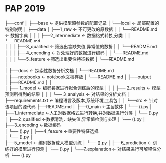 # PAP 2019

├──conf
│   ├──base               <- 提供模型超参数的配置记录
│   └──local              <- 局部配置的特别说明
│
├──data
│   ├──1_raw              <- 不可更改的原数据
│   │   └──README.md     <- 数据字典
│   │
│   ├──2_intermediate     <- 数据格式转换,分类
│   │   └──README.md     
│   │
│   ├──3_qualified        <- 筛选出含缺失值,异常值的数据
│   │   └──README.md    
│   │
│   ├──4_encoding         <- 对处理好的数据进行编码
│   │   └──README.md     
│   │
│   └──5_feature          <-筛选出重要性特征数据
│        └──README.md     
│   
│
├──docs                    <- 探索性数据分析文档
│   └──README.md           
│ 
├──notebooks               <- notebook文档存放
│   └──README.md
│
├──output   
│   ├──README.md
│   │         
│   ├── 1_model           <- 编码数据进行拟合训练后的模型
│   │
│   ├── 2_results         <- 模型预测所得到的结果
│   │
│   └── 3_analysis        <- 对结果的分析文档
│
├──requirements.txt        <- 编程语言及版本,系统环境,工具包
│
│
└──src                     <- 针对该项目的源代码
     ├──README.md
     │
     ├──0_main             <-主函数体
     │   └── ().py
     │
     ├──1_intermediate     <-人工对数据格式进行转换,并对数据进行分类
     │   └── ().py
     │
     ├──2_qualified        <-数据清洗，缺失值,异常值检测与处理
     │   └── ().py
     │ 
     ├──3_encoding         <-数据编码        
     │   └── ().py
     │
     ├──4_feature          <-重要性特征选择   
     │   └── ().py
     │    
     ├──5_model            <- 编码数据载入模型训练
     │   └── ().py
     │
     ├──6_prediction       <- 训练好的模型进行预测
     │   └── ().py
     │
     └──7_explanation      <- 对结果进行可解释性分析
          └── ().py
